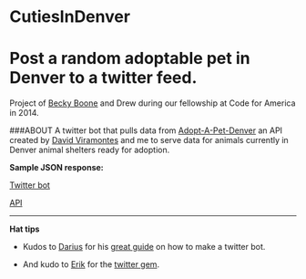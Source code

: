 CutiesInDenver
==============

# Post a random adoptable pet in Denver to a twitter feed.

Project of [Becky Boone](https://github.com/boonrs) and Drew during our fellowship at Code for America in 2014.

###ABOUT
A twitter bot that pulls data from [Adopt-A-Pet-Denver](https://github.com/dviramontes/Adopt-a-Pet-Denver) an API created by [David Viramontes](https://github.com/dviramontes/) and me to serve data for animals currently in Denver animal shelters ready for adoption.

**Sample JSON response:** 

[Twitter bot](http://twitter.com/CutiesInDenver)

[API](http://adopt-a-pet-denver.herokuapp.com/api)

-----------------------

**Hat tips**

* Kudos to [Darius](https://github.com/dariusk) for his [great guide](http://tinysubversions.com/2013/09/how-to-make-a-twitter-bot/) on how to make a twitter bot. 

* And kudo to [Erik](https://github.com/sferik/) for the [twitter gem](https://github.com/sferik/twitter). 
